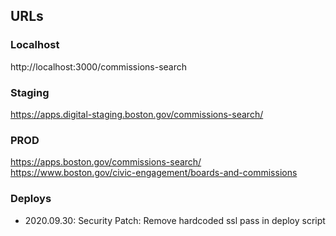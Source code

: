 
## URLs

### Localhost
http://localhost:3000/commissions-search

### Staging
https://apps.digital-staging.boston.gov/commissions-search/

### PROD
https://apps.boston.gov/commissions-search/
https://www.boston.gov/civic-engagement/boards-and-commissions

### Deploys

- 2020.09.30: Security Patch: Remove hardcoded ssl pass in deploy script
